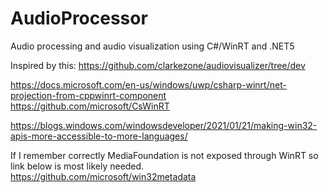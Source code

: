 # AudioProcessor
Audio processing and audio visualization using C#/WinRT and .NET5

Inspired by this:
https://github.com/clarkezone/audiovisualizer/tree/dev

https://docs.microsoft.com/en-us/windows/uwp/csharp-winrt/net-projection-from-cppwinrt-component
https://github.com/microsoft/CsWinRT

https://blogs.windows.com/windowsdeveloper/2021/01/21/making-win32-apis-more-accessible-to-more-languages/

If I remember correctly MediaFoundation is not exposed through WinRT so link below is most likely needed.
https://github.com/microsoft/win32metadata
